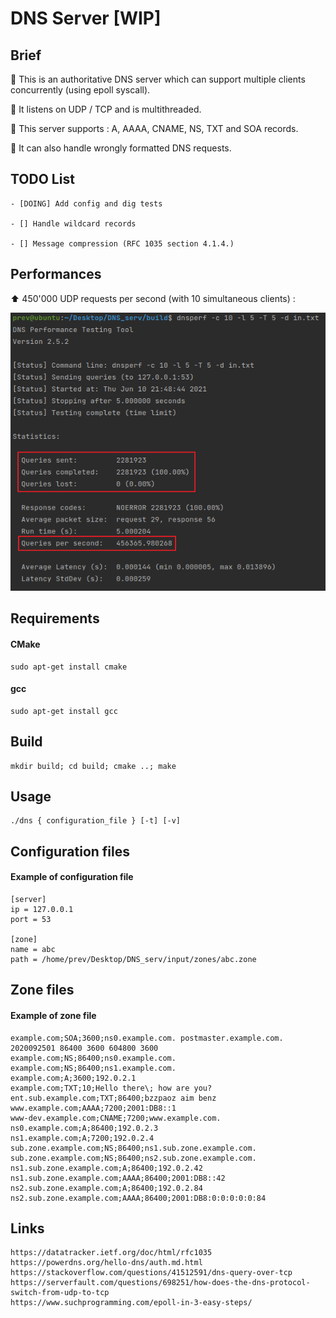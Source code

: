 # DNS Server [WIP]

## Brief

📍 This is an authoritative DNS server which can support multiple clients concurrently (using epoll syscall).

📍 It listens on UDP / TCP and is multithreaded.

📍 This server supports : A, AAAA, CNAME, NS, TXT and SOA records.

📍 It can also handle wrongly formatted DNS requests.

## TODO List

    - [DOING] Add config and dig tests

    - [] Handle wildcard records

    - [] Message compression (RFC 1035 section 4.1.4.)

## Performances

⬆️ 450'000 UDP requests per second (with 10 simultaneous clients) :

![alt text](https://github.com/cpprev/DNS-server/blob/master/images/dnsperf_1.png?raw=true)

## Requirements

#### CMake

    sudo apt-get install cmake

#### gcc

    sudo apt-get install gcc


## Build

    mkdir build; cd build; cmake ..; make

## Usage

    ./dns { configuration_file } [-t] [-v]

## Configuration files

#### Example of configuration file

    [server]
    ip = 127.0.0.1
    port = 53

    [zone]
    name = abc
    path = /home/prev/Desktop/DNS_serv/input/zones/abc.zone

## Zone files

#### Example of zone file

    example.com;SOA;3600;ns0.example.com. postmaster.example.com. 2020092501 86400 3600 604800 3600
    example.com;NS;86400;ns0.example.com.
    example.com;NS;86400;ns1.example.com.
    example.com;A;3600;192.0.2.1
    example.com;TXT;10;Hello there\; how are you?
    ent.sub.example.com;TXT;86400;bzzpaoz aim benz
    www.example.com;AAAA;7200;2001:DB8::1
    www-dev.example.com;CNAME;7200;www.example.com.
    ns0.example.com;A;86400;192.0.2.3
    ns1.example.com;A;7200;192.0.2.4
    sub.zone.example.com;NS;86400;ns1.sub.zone.example.com.
    sub.zone.example.com;NS;86400;ns2.sub.zone.example.com.
    ns1.sub.zone.example.com;A;86400;192.0.2.42
    ns1.sub.zone.example.com;AAAA;86400;2001:DB8::42
    ns2.sub.zone.example.com;A;86400;192.0.2.84
    ns2.sub.zone.example.com;AAAA;86400;2001:DB8:0:0:0:0:0:84

## Links

    https://datatracker.ietf.org/doc/html/rfc1035
    https://powerdns.org/hello-dns/auth.md.html
    https://stackoverflow.com/questions/41512591/dns-query-over-tcp
    https://serverfault.com/questions/698251/how-does-the-dns-protocol-switch-from-udp-to-tcp
    https://www.suchprogramming.com/epoll-in-3-easy-steps/
